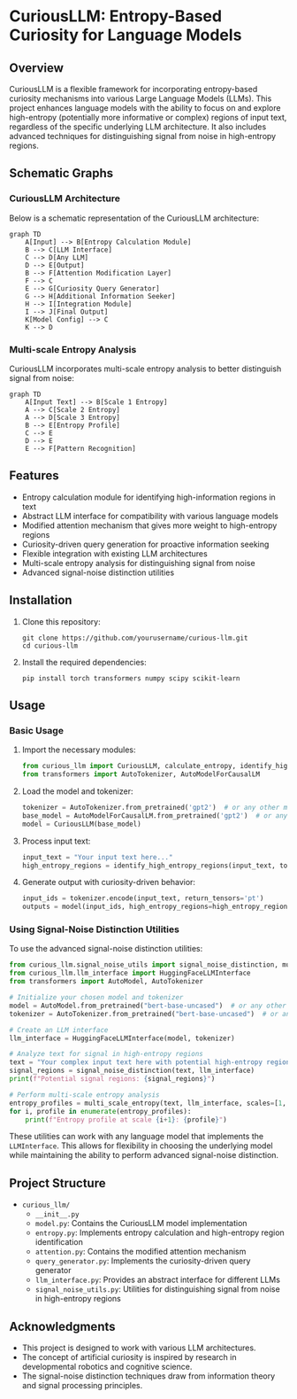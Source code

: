 # CuriousLLM: Entropy-Based Curiosity for Language Models

## Overview

CuriousLLM is a flexible framework for incorporating entropy-based curiosity mechanisms into various Large Language Models (LLMs). This project enhances language models with the ability to focus on and explore high-entropy (potentially more informative or complex) regions of input text, regardless of the specific underlying LLM architecture. It also includes advanced techniques for distinguishing signal from noise in high-entropy regions.

## Schematic Graphs

### CuriousLLM Architecture

Below is a schematic representation of the CuriousLLM architecture:

```mermaid
graph TD
    A[Input] --> B[Entropy Calculation Module]
    B --> C[LLM Interface]
    C --> D[Any LLM]
    D --> E[Output]
    B --> F[Attention Modification Layer]
    F --> C
    E --> G[Curiosity Query Generator]
    G --> H[Additional Information Seeker]
    H --> I[Integration Module]
    I --> J[Final Output]
    K[Model Config] --> C
    K --> D
```

### Multi-scale Entropy Analysis

CuriousLLM incorporates multi-scale entropy analysis to better distinguish signal from noise:

```mermaid
graph TD
    A[Input Text] --> B[Scale 1 Entropy]
    A --> C[Scale 2 Entropy]
    A --> D[Scale 3 Entropy]
    B --> E[Entropy Profile]
    C --> E
    D --> E
    E --> F[Pattern Recognition]
```

## Features

- Entropy calculation module for identifying high-information regions in text
- Abstract LLM interface for compatibility with various language models
- Modified attention mechanism that gives more weight to high-entropy regions
- Curiosity-driven query generation for proactive information seeking
- Flexible integration with existing LLM architectures
- Multi-scale entropy analysis for distinguishing signal from noise
- Advanced signal-noise distinction utilities

## Installation

1. Clone this repository:
   ```
   git clone https://github.com/yourusername/curious-llm.git
   cd curious-llm
   ```

2. Install the required dependencies:
   ```
   pip install torch transformers numpy scipy scikit-learn
   ```

## Usage

### Basic Usage

1. Import the necessary modules:
   ```python
   from curious_llm import CuriousLLM, calculate_entropy, identify_high_entropy_regions
   from transformers import AutoTokenizer, AutoModelForCausalLM
   ```

2. Load the model and tokenizer:
   ```python
   tokenizer = AutoTokenizer.from_pretrained('gpt2')  # or any other model
   base_model = AutoModelForCausalLM.from_pretrained('gpt2')  # or any other model
   model = CuriousLLM(base_model)
   ```

3. Process input text:
   ```python
   input_text = "Your input text here..."
   high_entropy_regions = identify_high_entropy_regions(input_text, tokenizer)
   ```

4. Generate output with curiosity-driven behavior:
   ```python
   input_ids = tokenizer.encode(input_text, return_tensors='pt')
   outputs = model(input_ids, high_entropy_regions=high_entropy_regions)
   ```

### Using Signal-Noise Distinction Utilities

To use the advanced signal-noise distinction utilities:

```python
from curious_llm.signal_noise_utils import signal_noise_distinction, multi_scale_entropy
from curious_llm.llm_interface import HuggingFaceLLMInterface
from transformers import AutoModel, AutoTokenizer

# Initialize your chosen model and tokenizer
model = AutoModel.from_pretrained("bert-base-uncased")  # or any other model
tokenizer = AutoTokenizer.from_pretrained("bert-base-uncased")  # or any other tokenizer

# Create an LLM interface
llm_interface = HuggingFaceLLMInterface(model, tokenizer)

# Analyze text for signal in high-entropy regions
text = "Your complex input text here with potential high-entropy regions."
signal_regions = signal_noise_distinction(text, llm_interface)
print(f"Potential signal regions: {signal_regions}")

# Perform multi-scale entropy analysis
entropy_profiles = multi_scale_entropy(text, llm_interface, scales=[1, 5, 10])
for i, profile in enumerate(entropy_profiles):
    print(f"Entropy profile at scale {i+1}: {profile}")
```

These utilities can work with any language model that implements the `LLMInterface`. This allows for flexibility in choosing the underlying model while maintaining the ability to perform advanced signal-noise distinction.

## Project Structure

- `curious_llm/`
  - `__init__.py`
  - `model.py`: Contains the CuriousLLM model implementation
  - `entropy.py`: Implements entropy calculation and high-entropy region identification
  - `attention.py`: Contains the modified attention mechanism
  - `query_generator.py`: Implements the curiosity-driven query generator
  - `llm_interface.py`: Provides an abstract interface for different LLMs
  - `signal_noise_utils.py`: Utilities for distinguishing signal from noise in high-entropy regions

## Acknowledgments

- This project is designed to work with various LLM architectures.
- The concept of artificial curiosity is inspired by research in developmental robotics and cognitive science.
- The signal-noise distinction techniques draw from information theory and signal processing principles.
